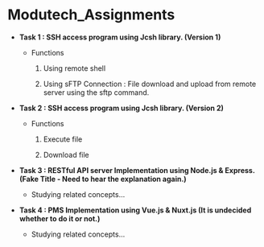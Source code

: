 # Modutech_Assignments

* **Task 1 : SSH access program using Jcsh library. (Version 1)**
   - Functions
   
        1) Using remote shell
        
        2) Using sFTP Connection : File download and upload from remote server using the sftp command.
        
* **Task 2 : SSH access program using Jcsh library. (Version 2)**
    - Functions
    
        1) Execute file
        
        2) Download file
        
* **Task 3 : RESTful API server Implementation using Node.js & Express. (Fake Title - Need to hear the explanation again.)**
    - Studying related concepts...
    
* **Task 4 : PMS Implementation using Vue.js & Nuxt.js (It is undecided whether to do it or not.)**
    - Studying related concepts...